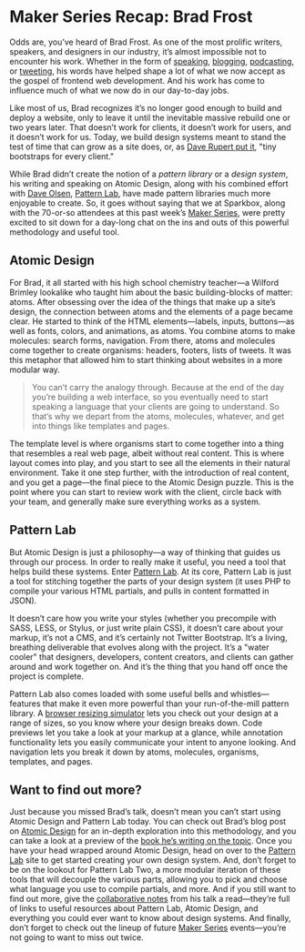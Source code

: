 # Maker Series Recap: Brad Frost
Odds are, you’ve heard of Brad Frost. As one of the most prolific writers, speakers, and designers in our industry, it’s almost impossible not to encounter his work. Whether in the form of [speaking](http://bradfrost.com/speaking/), [blogging](http://bradfrost.com/blog/), [podcasting](http://styleguides.io/podcast/), or [tweeting](https://twitter.com/brad_frost), his words have helped shape a lot of what we now accept as the gospel of frontend web development. And his work has come to influence much of what we now do in our day-to-day jobs.

Like most of us, Brad recognizes it’s no longer good enough to build and deploy a website, only to leave it until the inevitable massive rebuild one or two years later. That doesn’t work for clients, it doesn’t work for users, and it doesn’t work for us. Today, we build design systems meant to stand the test of time that can grow as a site does, or, as [Dave Rupert put it](http://daverupert.com/2013/04/responsive-deliverables/), "tiny bootstraps for every client."

While Brad didn’t create the notion of a *pattern library* or a *design system*, his writing and speaking on Atomic Design, along with his combined effort with [Dave Olsen](https://twitter.com/dmolsen), [Pattern Lab](http://patternlab.io/), have made pattern libraries much more enjoyable to create. So, it goes without saying that we at Sparkbox, along with the 70-or-so attendees at this past week’s [Maker Series](http://buildright.io/maker-series/), were pretty excited to sit down for a day-long chat on the ins and outs of this powerful methodology and useful tool.

## Atomic Design
For Brad, it all started with his high school chemistry teacher—a Wilford Brimley lookalike who taught him about the basic building-blocks of matter: atoms. After obsessing over the idea of the things that make up a site’s design, the connection between atoms and the elements of a page became clear. He started to think of the HTML elements—labels, inputs, buttons—as well as fonts, colors, and animations, as atoms. You combine atoms to make molecules: search forms, navigation. From there, atoms and molecules come together to create organisms: headers, footers, lists of tweets. It was this metaphor that allowed him to start thinking about websites in a more modular way.

>  You can’t carry the analogy through. Because at the end of the day you’re building a web interface, so you eventually need to start speaking a language that your clients are going to understand. So that’s why we depart from the atoms, molecules, whatever, and get into things like templates and pages.

The template level is where organisms start to come together into a thing that resembles a real web page, albeit without real content. This is where layout comes into play, and you start to see all the elements in their natural environment. Take it one step further, with the introduction of real content, and you get a page—the final piece to the Atomic Design puzzle. This is the point where you can start to review work with the client, circle back with your team, and generally make sure everything works as a system.

## Pattern Lab
But Atomic Design is just a philosophy—a way of thinking that guides us through our process. In order to really make it useful, you need a tool that helps build these systems. Enter [Pattern Lab](http://patternlab.io/). At its core, Pattern Lab is just a tool for stitching together the parts of your design system (it uses PHP to compile your various HTML partials, and pulls in content formatted in JSON). 

It doesn’t care how you write your styles (whether you precompile with SASS, LESS, or Stylus, or just write plain CSS), it doesn’t care about your markup, it’s not a CMS, and it’s certainly not Twitter Bootstrap. It’s a living, breathing deliverable that evolves along with the project. It’s a "water cooler" that designers, developers, content creators, and clients can gather around and work together on. And it’s the thing that you hand off once the project is complete.

Pattern Lab also comes loaded with some useful bells and whistles—features that make it even more powerful than your run-of-the-mill pattern library. A [browser resizing simulator](http://bradfrost.com/demo/ish/) lets you check out your design at a range of sizes, so you know where your design breaks down. Code previews let you take a look at your markup at a glance, while annotation functionality lets you easily communicate your intent to anyone looking. And navigation lets you break it down by atoms, molecules, organisms, templates, and pages.

## Want to find out more?
Just because you missed Brad’s talk, doesn’t mean you can’t start using Atomic Design and Pattern Lab today. You can check out Brad’s blog post on [Atomic Design](http://bradfrost.com/blog/post/atomic-web-design/) for an in-depth exploration into this methodology, and you can take a look at a preview of the [book he’s writing on the topic](http://atomicdesign.bradfrost.com/). Once you have your head wrapped around Atomic Design, head on over to the [Pattern Lab](http://patternlab.io/) site to get started creating your own design system. And, don’t forget to be on the lookout for Pattern Lab Two, a more modular iteration of these tools that will decouple the various parts, allowing you to pick and choose what language you use to compile partials, and more. And if you still want to find out more, give the [collaborative notes](https://docs.google.com/a/heysparkbox.com/document/d/1RlASJwSz1i1NjK8tBq9UqcE_HaGlKPo6awbzyqIL69k/preview?sle=true) from his talk a read—they’re full of links to useful resources about Pattern Lab, Atomic Design, and everything you could ever want to know about design systems. And finally, don’t forget to check out the lineup of future [Maker Series](http://buildright.io/maker-series/) events—you’re not going to want to miss out twice.




	 
